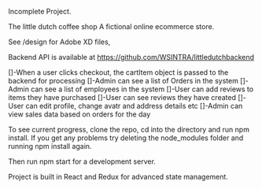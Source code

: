 Incomplete Project.

The little dutch coffee shop
A fictional online ecommerce store.

See /design for Adobe XD files,

Backend API is available at 
https://github.com/WSINTRA/littledutchbackend

[]-When a user clicks checkout, the cartItem object is passed to the backend for processing
[]-Admin can see a list of Orders in the system
[]-Admin can see a list of employees in the system
[]-User can add reviews to items they have purchased
[]-User can see reviews they have created
[]-User can edit profile, change avatr and address details etc
[]-Admin can view sales data based on orders for the day



To see current progress, clone the repo,
cd into the directory and run npm install.
If you get any problems try deleting the node_modules folder and running npm install again.

Then run npm start for a development server.

Project is built in React and Redux for advanced state management.
